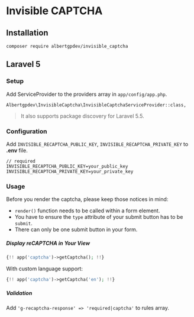 Invisible CAPTCHA
==========


## Installation

```
composer require albertgpdev/invisible_captcha
```

## Laravel 5

### Setup

Add ServiceProvider to the providers array in `app/config/app.php`.

```
Albertgpdev\InvisibleCaptcha\InvisibleCaptchaServiceProvider::class,
```

> It also supports package discovery for Laravel 5.5.

### Configuration
Add `INVISIBLE_RECAPTCHA_PUBLIC_KEY`, `INVISIBLE_RECAPTCHA_PRIVATE_KEY` to **.env** file.

```
// required
INVISIBLE_RECAPTCHA_PUBLIC_KEY=your_public_key
INVISIBLE_RECAPTCHA_PRIVATE_KEY=your_private_key

```

### Usage

Before you render the captcha, please keep those notices in mind:

* `render()` function needs to be called within a form element.
* You have to ensure the `type` attribute of your submit button has to be `submit`.
* There can only be one submit button in your form.

##### Display reCAPTCHA in Your View

```php
{!! app('captcha')->getCaptcha(); !!}
```

With custom language support:

```php
{!! app('captcha')->getCaptcha('en'); !!}
```

##### Validation

Add `'g-recaptcha-response' => 'required|captcha'` to rules array.

```